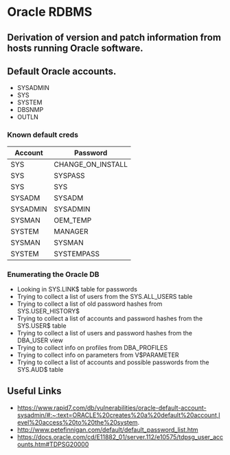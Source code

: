 # Oracle RDBMS

## Derivation of version and patch information from hosts running Oracle software.

## Default Oracle accounts.

- SYSADMIN
- SYS
- SYSTEM
- DBSNMP
- OUTLN

### Known default creds

| Account | Password|
| --------| --------|
|SYS |	CHANGE_ON_INSTALL|
|SYS |	SYSPASS|
|SYS |	SYS|
|SYSADM|	SYSADM|
|SYSADMIN|	SYSADMIN|
|SYSMAN|	OEM_TEMP|
|SYSTEM|	MANAGER|
|SYSMAN|	SYSMAN|
|SYSTEM|	SYSTEMPASS|

### Enumerating the Oracle DB

- Looking in SYS.LINK$ table for passwords		
- Trying to collect a list of users from the SYS.ALL_USERS table		
- Trying to collect a list of old password hashes from SYS.USER_HISTORY$		
- Trying to collect a list of accounts and password hashes from the SYS.USER$ table		
- Trying to collect a list of users and password hashes from the DBA_USER view		
- Trying to collect info on profiles from DBA_PROFILES		
- Trying to collect info on parameters from V$PARAMETER		
- Trying to collect a list of accounts and possible passwords from the SYS.AUD$ table		

## Useful Links

- https://www.rapid7.com/db/vulnerabilities/oracle-default-account-sysadmin/#:~:text=ORACLE%20creates%20a%20default%20account,level%20access%20to%20the%20system.
- http://www.petefinnigan.com/default/default_password_list.htm
- https://docs.oracle.com/cd/E11882_01/server.112/e10575/tdpsg_user_accounts.htm#TDPSG20000

